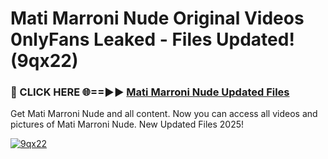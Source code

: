 # Mati Marroni Nude Original Videos 0nlyFans Leaked - Files Updated! (9qx22)

<h3>🔴 CLICK HERE 🌐==►► <a href="https://tinyurl.com/yrmya6cz" rel="nofollow">Mati Marroni Nude Updated Files</a></h3>

Get Mati Marroni Nude and all content. Now you can access all videos and pictures of Mati Marroni Nude. New Updated Files 2025!

[![9qx22](https://i.imgur.com/FMdXYCs.gif)](https://tinyurl.com/yrmya6cz)

